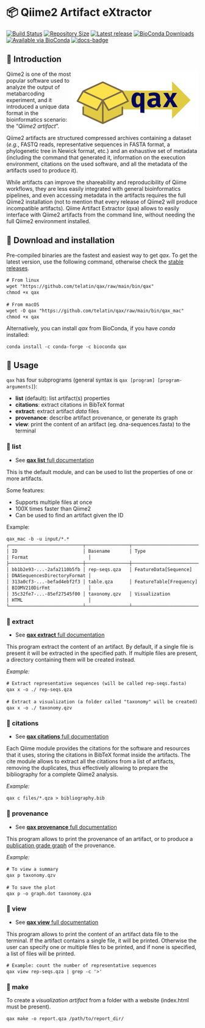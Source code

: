 # :package: Qiime2 Artifact eXtractor

[![Build Status](https://travis-ci.com/telatin/qax.svg?branch=main)](https://travis-ci.com/telatin/qax)
[![Repository Size](https://img.shields.io/github/languages/code-size/telatin/qax)](https://github.com/telatin/qax)
[![Latest release](https://img.shields.io/github/v/release/telatin/qax)](https://github.com/telatin/qax/releases)
[![BioConda Downloads](https://img.shields.io/conda/dn/bioconda/qax)](https://bioconda.github.io/recipes/qax/README.html)
[![Available via BioConda](https://img.shields.io/conda/vn/bioconda/qax)](https://bioconda.github.io/recipes/qax/README.html)
[![docs-badge](https://img.shields.io/badge/read-the%20docs-red)](https://telatin.github.io/qax)

## :book: Introduction

<a href="https://telatin.github.io/qax/" description="QAX documentation">
  <img alt="qax logo" align="right" width="333" height="153" src="https://raw.githubusercontent.com/telatin/qax/main/pages/qax.png">
</a>

Qiime2 is one of the most popular software used to analyze the output of metabarcoding experiment, and it introduced a unique data format in the bioinformatics scenario: the “_Qiime2 artifact_”.

Qiime2 artifacts are structured compressed archives containing a dataset (_e.g._, FASTQ reads, representative sequences in FASTA format, a phylogenetic tree in Newick format, etc.) and an exhaustive set of metadata (including the command that generated it, information on the execution environment, citations on the used software, and all the metadata of the artifacts used to produce it).

While artifacts can improve the shareability and reproducibility of Qiime workflows, they are less easily integrated with general bioinformatics pipelines, and even accessing metadata in the artifacts requires the full Qiime2 installation (not to mention that every release of Qiime2 will produce incompatible artifacts). Qiime Artifact Extractor (qxa) allows to easily interface with Qiime2 artifacts from the command line, without needing the full Qiime2 environment installed.


## :floppy_disk: Download and installation

Pre-compiled binaries are the fastest and easiest way to get _qax_. To get the latest version,
use the following command, otherwise check the [stable releases](https://github.com/telatin/qax/releases).  


```
# From linux
wget "https://github.com/telatin/qax/raw/main/bin/qax"
chmod +x qax

# From macOS
wget -O qax "https://github.com/telatin/qax/raw/main/bin/qax_mac"
chmod +x qax
```

Alternatively, you can install _qax_ from BioConda, if you have _conda_ installed:
```
conda install -c conda-forge -c bioconda qax
```

## :book: Usage

`qax` has four subprograms (general syntax is `qax [program] [program-arguments]`):

- **list** (default): list artifact(s) properties
- **citations**: extract citations in BibTeX format
- **extract**: extract artifact _data_ files
- **provenance**: describe artifact provenance, or generate its graph
- **view**: print the content of an artifact (eg. dna-sequences.fasta) to the terminal


### :page_facing_up: list


* See [**qax list** full documentation](pages/list.md)

This is the default module, and can be used to list the properties of one or more artifacts.

Some features:
* Supports multiple files at once
* 100X times faster than Qiime2
* Can be used to find an artifact given the ID

Example:
```
qax_mac -b -u input/*.*
┌───────────────────────────┬────────────────┬─────────────────────────┬─────────────────────────────┐
│ ID                        │ Basename       │ Type                    │ Format                      │
├───────────────────────────┼────────────────┼─────────────────────────┼─────────────────────────────┤
│ bb1b2e93-...-2afa2110b5fb │ rep-seqs.qza   │ FeatureData[Sequence]   │ DNASequencesDirectoryFormat │
│ 313a0cf3-...-befad4ebf2f3 │ table.qza      │ FeatureTable[Frequency] │ BIOMV210DirFmt              │
│ 35c32fe7-...-85ef27545f00 │ taxonomy.qzv   │ Visualization           │ HTML                        │
└───────────────────────────┴────────────────┴─────────────────────────┴─────────────────────────────┘
```

### :page_facing_up: extract


* See [**qax extract** full documentation](pages/extract.md)

This program extract the content of an artifact. By default, if a single file is present it will be extracted in the specified path. If multiple files are present, a directory containing them will be created instead.

_Example:_
```
# Extract representative sequences (will be called rep-seqs.fasta)
qax x -o ./ rep-seqs.qza

# Extract a visualization (a folder called "taxonomy" will be created)
qax x -o ./ taxonomy.qzv
```

### :page_facing_up: citations

* See [**qax citations** full documentation](pages/cite.md)

Each Qiime module provides the citations for the software and resources that it uses, storing the citations in BibTeX format inside the artifacts. The cite module allows to extract all the citations from a list of artifacts, removing the duplicates, thus effectively allowing to prepare the bibliography for a complete Qiime2 analysis.

_Example:_
```
qax c files/*.qza > bibliography.bib
```

### :page_facing_up: provenance

* See [**qax provenance** full documentation](pages/provenance.md)

This program allows to print the provenance of an artifact, or to produce a [publication grade graph](pages/qax-provenance.png) of the provenance.

_Example:_
```
# To view a summary
qax p taxonomy.qzv

# To save the plot
qax p -o graph.dot taxonomy.qza
```


### :page_facing_up: view

* See [**qax view** full documentation](pages/view.md)

This program allows to print the content of an artifact data file to the terminal.
If the artifact contains a single file, it will be printed. Otherwise the user can specify one or multiple files to be printed, and if none
is specified, a list of files will be printed.

```
# Example: count the number of representative sequences
qax view rep-seqs.qza | grep -c '>'
```

### :page_facing_up: make

To create a _visualization artifact_ from a folder with a website (index.html must
  be present).

```
qax make -o report.qza /path/to/report_dir/
```
